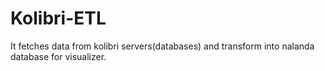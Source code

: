 # Kolibri-ETL
It fetches data from kolibri servers(databases) and transform into nalanda database for visualizer.
